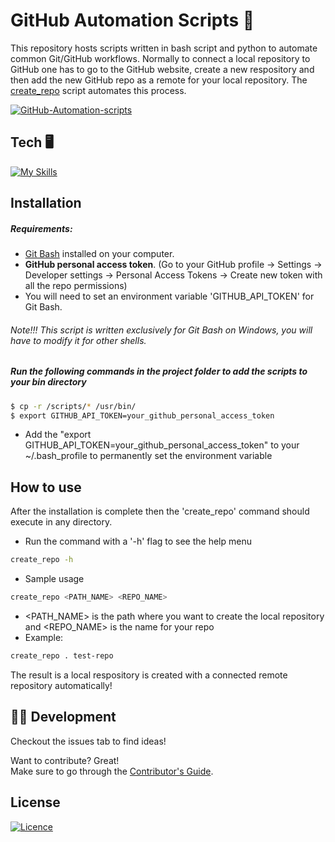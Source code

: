 # GitHub Automation Scripts 🤖

This repository hosts scripts written in bash script and python to automate common Git/GitHub workflows. Normally to connect a local repository to GitHub one has to go to the GitHub website, create a new respository and then add the new GitHub repo as a remote for your local repository. The [create_repo](scripts/create_repo) script automates this process.

[![GitHub-Automation-scripts](https://github-readme-stats.vercel.app/api/pin/?username=sahil-sagwekar2652&repo=GitHub-Automation-scripts&theme=dark)](https://github.com/sahil-sagwekar2652/GitHub-Automation-scripts)<br/>


## Tech 🖥️
[![My Skills](https://skillicons.dev/icons?i=py,bash,git,github&perline=4)](https://skillicons.dev)

## Installation
##### Requirements:
- [Git Bash](https://git-scm.com/downloads) installed on your computer.
- **GitHub personal access token**. (Go to your GitHub profile -> Settings -> Developer settings -> Personal Access Tokens -> Create new token with all the repo permissions)
- You will need to set an environment variable 'GITHUB_API_TOKEN' for Git Bash.

###### Note!!! This script is written exclusively for Git Bash on Windows, you will have to modify it for other shells.

##### Run the following commands in the project folder to add the scripts to your bin directory
```sh
$ cp -r /scripts/* /usr/bin/
$ export GITHUB_API_TOKEN=your_github_personal_access_token
```
- Add the "export GITHUB_API_TOKEN=your_github_personal_access_token" to your ~/.bash_profile to permanently set the environment variable

## How to use
After the installation is complete then the 'create_repo' command should execute in any directory.

- Run the command with a '-h' flag to see the help menu
```sh
create_repo -h
```
- Sample usage
```sh
create_repo <PATH_NAME> <REPO_NAME>
```
- <PATH_NAME> is the path where you want to create the local repository and <REPO_NAME> is the name for your repo
- Example:
```sh
create_repo . test-repo
```
The result is a local respository is created with a connected remote repository automatically!


## 👨‍💻 Development
Checkout the issues tab to find ideas!

Want to contribute? Great!  
Make sure to go through the [Contributor's Guide](CONTRIBUTING.md).


## License

[![Licence](https://img.shields.io/github/license/Ileriayo/markdown-badges?style=for-the-badge)](LICENSE)
